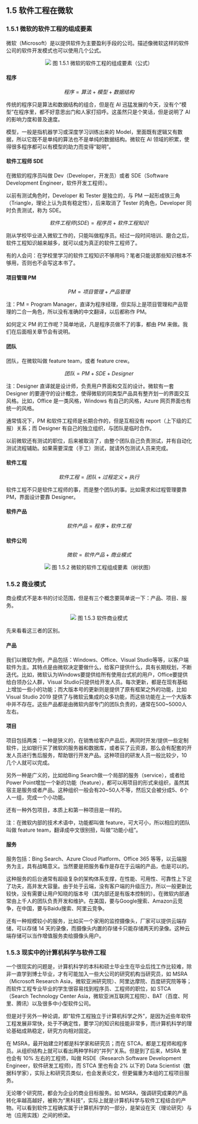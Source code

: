 ## 1.5 软件工程在微软

### 1.5.1 微软的软件工程的组成要素

微软（Microsoft）是以提供软件为主要盈利手段的公司。描述像微软这样的软件公司的软件开发模式也可以使用几个公式。

<center>
<img src="Images/Slide10.JPG"/>
图 1.5.1 微软的软件工程的组成要素（公式）
</center>

#### 程序

$$
程序 = 算法+模型+数据结构 \tag{1.9}
$$

传统的程序只是算法和数据结构的组合，但是在 AI 迅猛发展的今天，没有个“模型”在程序里，都不好意思出门和人家打招呼。这虽然只是个笑话，但是说明了 AI 的影响力度和普及速度。

模型，一般是指机器学习或深度学习训练出来的 Model，里面既有逻辑又有数据，所以它既不是单纯的算法也不是单纯的数据结构。微软在 AI 领域的积累，使得很多程序都可以有模型的助力而变得“聪明”。

#### 软件工程师 SDE

在微软的程序员叫做 Dev（Developer，开发员）或者 SDE（Software Development Engineer，软件开发工程师）。

以前有测试角色时，Developer 和 Tester 是独立的，与 PM 一起形成铁三角（Triangle，理论上认为具有稳定性），后来取消了 Tester 的角色，Developer 同时负责测试，称为 SDE。

$$
软件工程师 (SDE) = 程序员 + 软件工程知识 \tag{1.10}
$$

刚从学校毕业进入微软工作的，只能叫做程序员。经过一段时间培训、磨合之后，软件工程知识越来越多，就可以成为真正的软件工程师了。

有的人会问：在学校里学习的软件工程知识不够用吗？笔者只能说那些知识根本不够用，否则也不会写这本书了。

#### 项目管理 PM

$$
PM = 项目管理 + 产品管理 \tag{1.11}
$$

注：PM = Program Manager，直译为程序经理，但实际上是项目管理和产品管理的二合一角色，所以没有准确的中文翻译，以后都称作 PM。

如何定义 PM 的工作呢？简单地说，凡是程序员做不了的事，都由 PM 来做。我们在后面相关章节会有说明。

#### 团队

团队，在微软叫做 feature team，或者 feature crew。

$$
团队 = PM + SDE + Designer \tag{1.12}
$$

注：Designer 直译就是设计师，负责用户界面和交互的设计。微软有一套 Designer 的要遵守的设计概念，使得微软的同类型产品具有整齐划一的界面交互风格。比如，Office 是一类风格，Windows 有自己的风格，Azure 网页界面也有统一的风格。

通常情况下，PM 和软件工程师是长期合作的，但是互相没有 report（上下级的汇报）关系；而 Designer 有自己的独立组织，与团队是临时合作。

以前微软还有测试的职位，后来被取消了，由整个团队自己负责测试，并有自动化测试流程辅助。如果需要深度（手工）测试，就请外包测试人员来完成。

#### 软件工程

$$
软件工程 = 团队 + 过程定义 + 执行 \tag{1.13}
$$

软件工程不只是软件工程师的事，而是整个团队的事。比如需求和过程管理要靠 PM，界面设计要靠 Designer。

#### 软件产品

$$
软件产品 = 程序 + 软件工程 \tag{1.14}
$$

#### 软件公司

$$
微软 = 软件产品 + 商业模式 \tag{1.15}
$$

<center>
<img src="Images/Slide11.JPG"/>
图 1.5.2 微软的软件工程组成要素（树状图）
</center>

### 1.5.2 商业模式

商业模式不是本书的讨论范围，但是有三个概念要简单说一下：产品、项目、服务。

<center>
<img src="Images/Slide12.JPG"/>
图 1.5.3 软件商业模式
</center>


先来看看这三者的区别。



#### 产品

我们以微软为例，产品包括：Windows、Office、Visual Studio等等，以客户端软件为主。其特点是由微软决定要做什么，给客户提供什么，具有长期规划，不断迭代。比如，微软认为Windows要提供给所有使用台式机的用户，Office要提供给白领办公人群，Visual Studio只提供给开发人员。每次更新，都是在现有基础上增加一些小的功能；而大版本号的更新则是提供了原有框架之外的功能，比如 Visual Studio 2019 提供了与微软云集成的众多功能，而这些功能在上一个大版本中并不存在。这些产品都是由微软内部专门的团队负责的，通常在500~5000人左右。

#### 项目

项目包括两类：一种是狭义的，在销售给客户产品后，再同时开发/提供一些定制软件，比如银行买了微软的服务器和数据库，或者买了云资源，那么会有配套的开发人员进行售后服务，帮助银行开发产品。这种项目的研发人员一般比较少，10几个人就可以完成。

另外一种是广义的，比如给Bing Search做一个局部的服务（service），或者给Power Point增加一个新的功能（feature），都可以用项目的形式来组织，虽然其宿主是服务或者产品。这种组织一般会有20~50人不等，然后又会被分成5、6个人一组，完成一个小功能。

还有一种外包项目，本质上和第一种项目是一样的。

注：在微软内部的技术术语中，功能都叫做 feature，可大可小，所以相应的团队叫做 feature team，翻译成中文很别扭，叫做“功能小组”。

#### 服务

服务包括：Bing Search、Azure Cloud Platform、Office 365 等等，以云端服务为主，具有战略意义。当然要是把服务看作是存在于云端的产品，也是可以的。

这种服务的后台通常有超级复杂的架构体系支撑，在性能、可用性、可靠性上下足了功夫，高并发大容量。由于处于云端，没有客户端的升级压力，所以一般更新比较快，没有需要让用户知晓的版本号（其内部还是有版本控制的）。在微软内部通常由上千人的团队负责开发和维护。在美国，要与Google搜索、Amazon云竞争，在中国，要与Baidu搜索、阿里云竞争。

还有一种规模较小的服务，比如买一个家用的监控摄像头，厂家可以提供云端存储，可以存储 14 天的录像，而摄像头内置的存储卡只能存储两天的录像。这种云端存储可以当作增值服务卖给摄像头用户。


### 1.5.3 现实中的计算机科学与软件工程

一个很现实的问题是，计算机科学的本科和硕士毕业生在毕业后找工作比较难，除非一直学到博士毕业，才有可能加入一些大公司的研究机构当研究员，如 MSRA（Microsoft Research Asia，微软亚洲研究院）、阿里达摩院、百度研究院等等；而软件工程专业毕业的学生很容易找到程序员、工程师的职位，如 STCA（Search Technology Center Asia，微软亚洲互联网工程院）、BAT（百度、阿里、腾讯）以及很多中小型软件公司。

但是对于另外一种论调，即“软件工程独立于计算机科学之外”，是因为近些年软件工程发展非常快，处于不确定性，要学习的知识和技能非常多，而计算机科学的理论基础成熟稳定，研究方向相对固定。

在 MSRA，最开始建立时都是科学家和研究员；而在 STCA，都是工程师和程序员。从组织结构上就可以看出两种学科的“并列”关系。但是到了后来，MSRA 里也会有 10% 左右的工程师，叫做 RSDE（Research Software Development Engineer，软件研发工程师)，而 STCA 里也有会 2% 以下的 Data Scientist（数据科学家），实际上和研究员类似，也会发表论文，但更偏重为本组的工程项目服务。

无论哪个研究院，都会为企业的商业目标服务。如 MSRA，强调研究成果的产品转化率越高越好，被称为“黑科技”，实际上就是计算机科学与软件工程结合的产物。可以看到软件工程确实属于计算机科学的一部分，是架设在天（理论研究）与地（应用实践）之间的桥梁。
